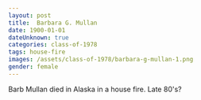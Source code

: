 ```yaml
---
layout: post
title:  Barbara G. Mullan
date: 1900-01-01
dateUnknown: true
categories: class-of-1978
tags: house-fire
images: /assets/class-of-1978/barbara-g-mullan-1.png
gender: female
---
```

Barb Mullan died in Alaska in a house fire. Late 80's?
